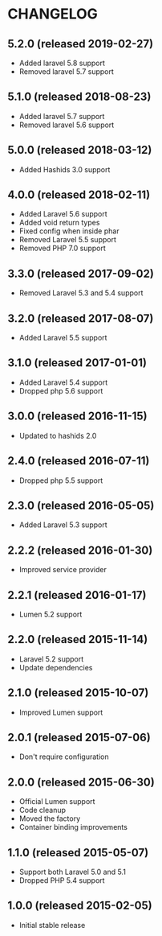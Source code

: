 # CHANGELOG

## 5.2.0 (released 2019-02-27)

- Added laravel 5.8 support
- Removed laravel 5.7 support

## 5.1.0 (released 2018-08-23)

- Added laravel 5.7 support
- Removed laravel 5.6 support

## 5.0.0 (released 2018-03-12)

- Added Hashids 3.0 support

## 4.0.0 (released 2018-02-11)

- Added Laravel 5.6 support
- Added void return types
- Fixed config when inside phar
- Removed Laravel 5.5 support
- Removed PHP 7.0 support

## 3.3.0 (released 2017-09-02)

- Removed Laravel 5.3 and 5.4 support

## 3.2.0 (released 2017-08-07)

- Added Laravel 5.5 support

## 3.1.0 (released 2017-01-01)

- Added Laravel 5.4 support
- Dropped php 5.6 support

## 3.0.0 (released 2016-11-15)

- Updated to hashids 2.0

## 2.4.0 (released 2016-07-11)

- Dropped php 5.5 support

## 2.3.0 (released 2016-05-05)

- Added Laravel 5.3 support

## 2.2.2 (released 2016-01-30)

- Improved service provider

## 2.2.1 (released 2016-01-17)

- Lumen 5.2 support

## 2.2.0 (released 2015-11-14)

- Laravel 5.2 support
- Update dependencies

## 2.1.0 (released 2015-10-07)

- Improved Lumen support

## 2.0.1 (released 2015-07-06)

- Don't require configuration

## 2.0.0 (released 2015-06-30)

- Official Lumen support
- Code cleanup
- Moved the factory
- Container binding improvements

## 1.1.0 (released 2015-05-07)

- Support both Laravel 5.0 and 5.1
- Dropped PHP 5.4 support

## 1.0.0 (released 2015-02-05)

- Initial stable release
